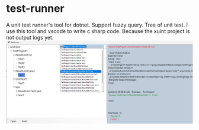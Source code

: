 # test-runner

A unit test runner's tool for dotnet.
Support fuzzy query.
Tree of unit test.
I use this tool and vscode to write c sharp code.​ Because the xuint project is not output logs yet.
![test runner](https://github.com/lucky51/test-runner/blob/master/screenshot/test.png?raw=true)
